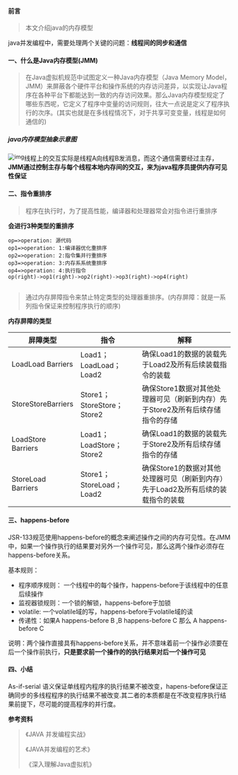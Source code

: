 #### 前言

> 本文介绍java的内存模型

java并发编程中，需要处理两个关键的问题：**线程间的同步和通信**

#### 一、什么是Java内存模型(JMM)

> 在Java虚拟机规范中试图定义一种Java内存模型（Java Memory Model，JMM）来屏蔽各个硬件平台和操作系统的内存访问差异，以实现让Java程序在各种平台下都能达到一致的内存访问效果。那么Java内存模型规定了哪些东西呢，它定义了程序中变量的访问规则，往大一点说是定义了程序执行的次序。(其实也就是在多线程情况下，对于共享可变变量，线程是如何通信的)

##### java内存模型抽象示意图

<img src="https://gitee.com/liuzihao169/pic/raw/master/image/u=1922817491,1067718694&fm=26&gp=0.jpg" alt="img" style="zoom:90%;float:left" />

线程上的交互实际是线程A向线程B发消息，而这个通信需要经过主存，**JMM通过控制主存与每个线程本地内存间的交互，来为java程序员提供内存可见性保证**

#### 二、指令重排序

> 程序在执行时，为了提高性能，编译器和处理器常会对指令进行重排序

**会进行3种类型的重排序**

```flow
op=>operation: 源代码
op1=>operation: 1:编译器优化重排序
op2=>operation: 2:指令集并行重排序
op3=>operation: 3:内存系系统重排序
op4=>operation: 4:执行指令
op(right)->op1(right)->op2(right)->op3(right)->op4(right)


```

> 通过内存屏障指令来禁止特定类型的处理器重排序。(内存屏障：就是一系列指令保证来控制程序执行的顺序)

**内存屏障的类型**

| 屏障类型           | 指令                       | 解释                                                         |
| ------------------ | -------------------------- | ------------------------------------------------------------ |
| LoadLoad Barriers  | Load1；LoadLoad；Load2     | 确保Load1的数据的装载先于Load2及所有后续装载指令的装载       |
| StoreStoreBarriers | Store1；StoreStore；Store2 | 确保Store1数据对其他处理器可见（刷新到内存）先于Store2及所有后续存储指令的存储 |
| LoadStore Barriers | Load1；LoadStore；Store2   | 确保Load1的数据的装载先于Store2及所有后续存储指令的存储      |
| StoreLoad Barriers | Store1；StoreLoad；Load2   | 确保Store1的数据对其他处理器可见（刷新到内存）先于Load2及所有后续的装载指令的装载 |

#### 三、happens-before

JSR-133规范使用happens-before的概念来阐述操作之间的内存可见性。在JMM中，如果一个操作执行的结果要对另外一个操作可见，那么这两个操作必须存在happens-before关系。

基本规则：

- 程序顺序规则： 一个线程中的每个操作，happens-before于该线程中的任意后续操作
- 监视器锁规则：一个锁的解锁，happens-before于加锁
- volatile:  一个volatile域的写，happens-before于volatile域的读
- 传递性：如果A happens-before B ,B happens-before C 那么 A happens-before C

说明：两个操作直接具有happens-before关系，并不意味着前一个操作必须要在后一个操作前执行，**只是要求前一个操作的的执行结果对后一个操作可见**

#### 四、小结

As-if-serial 语义保证单线程内程序的执行结果不被改变，hapens-before保证正确同步的多线程程序的执行结果不被改变.其二者的本质都是在不改变程序执行结果前提下，尽可能的提高程序的并行度。

**参考资料**

> 《JAVA 并发编程实战》
>
> 《JAVA并发编程的艺术》
>
> 《深入理解Java虚拟机》

